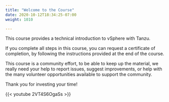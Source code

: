 ```yaml
---
title: "Welcome to the Course"
date: 2020-10-12T18:34:25-07:00
weight: 1010

---
```

This course provides a technical introduction to vSphere with Tanzu.

If you complete all steps in this course, you can request a certificate
of completion, by following the instructions provided at the end of the
course. 

This course is a community effort, to be able to keep up the material,
we really need your help to report issues, suggest improvements, or help
with the many volunteer opportunities available to support the
community.

Thank you for investing your time!

{{< youtube 2VT4S6OgaSs >}}
